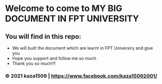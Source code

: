 # Welcome to come to MY BIG DOCUMENT IN FPT UNIVERSITY

## You will find in this repo:

* We will built the document which are learnt in FPT Universiry and give you
* Hope you support and follow me so much
* Thank you so much!!!

### © 2021 kaza1509 | https://www.facebook.com/kaza15092001/